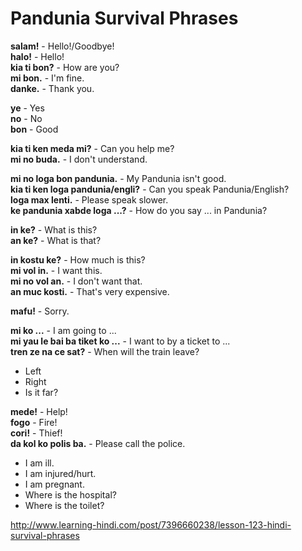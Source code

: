 # Pandunia Survival Phrases

**salam!** - Hello!/Goodbye!  
**halo!** - Hello!  
**kia ti bon?** - How are you?  
**mi bon.** - I'm fine.  
**danke.** - Thank you.

**ye** - Yes  
**no** - No  
**bon** - Good

**kia ti ken meda mi?** - Can you help me?  
**mi no buda.** - I don't understand.

**mi no loga bon pandunia.** - My Pandunia isn't good.  
**kia ti ken loga pandunia/engli?** - Can you speak Pandunia/English?  
**loga max lenti.** - Please speak slower.  
**ke pandunia xabde loga ...?** - How do you say ... in Pandunia?

**in ke?** - What is this?  
**an ke?** - What is that?

**in kostu ke?** - How much is this?  
**mi vol in.**  - I want this.  
**mi no vol an.** - I don't want that.  
**an muc kosti.** - That's very expensive.

**mafu!** - Sorry.

**mi ko ...** - I am going to ...  
**mi yau le bai ba tiket ko ...** - I want to by a ticket to ...  
**tren ze na ce sat?** - When will the train leave?


- Left
- Right
- Is it far?

**mede!** - Help!  
**fogo** - Fire!  
**cori!** - Thief!  
**da kol ko polis ba.** - Please call the police.


- I am ill.
- I am injured/hurt.
- I am pregnant.
- Where is the hospital?
- Where is the toilet?

http://www.learning-hindi.com/post/7396660238/lesson-123-hindi-survival-phrases